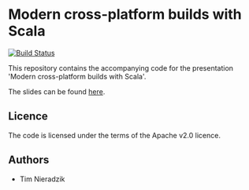# Modern cross-platform builds with Scala
[![Build Status](http://ci.sparse.tech/api/badges/tindzk/railsreactor-cross-builds/status.svg)](http://ci.sparse.tech/tindzk/railsreactor-cross-builds)

This repository contains the accompanying code for the presentation 'Modern cross-platform builds with Scala'.

The slides can be found [here](http://nieradzik.me/slides/rails-reactor-cross-platform-builds.pdf).

## Licence
The code is licensed under the terms of the Apache v2.0 licence.

## Authors
* Tim Nieradzik
